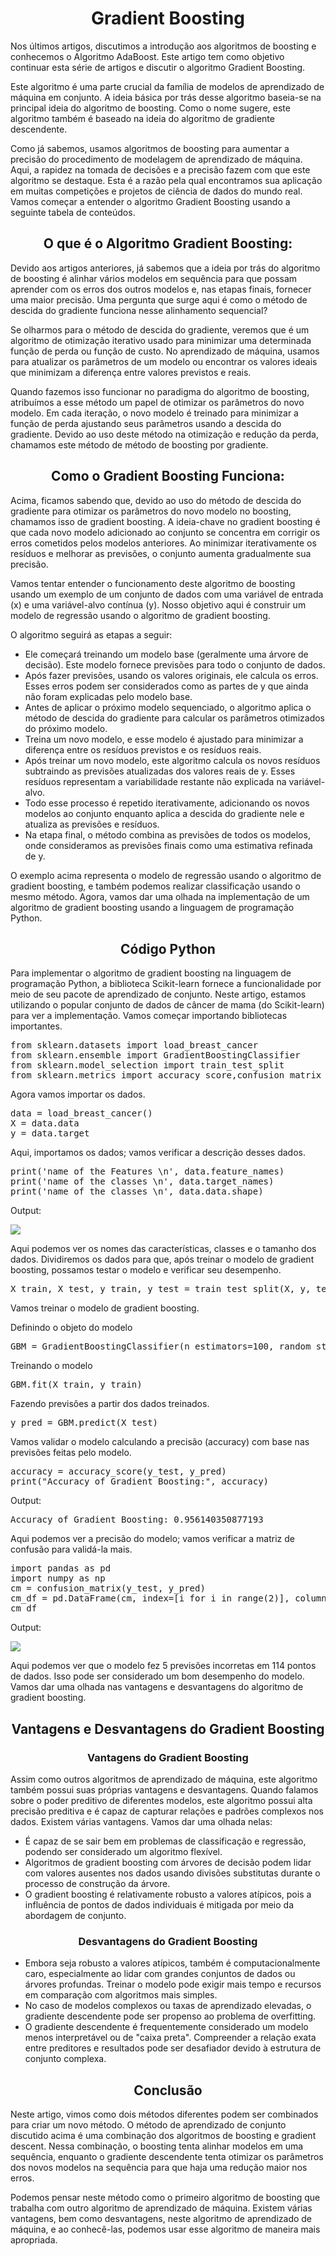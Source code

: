 <h1 align="center">Gradient Boosting</h1>
<p>Nos últimos artigos, discutimos a introdução aos algoritmos de boosting e conhecemos o Algoritmo AdaBoost. Este artigo tem como objetivo continuar esta série de artigos e discutir o algoritmo Gradient Boosting.</p>
<p>Este algoritmo é uma parte crucial da família de modelos de aprendizado de máquina em conjunto. A ideia básica por trás desse algoritmo baseia-se na principal ideia do algoritmo de boosting. Como o nome sugere, este algoritmo também é baseado na ideia do algoritmo de gradiente descendente.</p>
<p>Como já sabemos, usamos algoritmos de boosting para aumentar a precisão do procedimento de modelagem de aprendizado de máquina. Aqui, a rapidez na tomada de decisões e a precisão fazem com que este algoritmo se destaque. Esta é a razão pela qual encontramos sua aplicação em muitas competições e projetos de ciência de dados do mundo real. Vamos começar a entender o algoritmo Gradient Boosting usando a seguinte tabela de conteúdos.</p>
<h2 align="center">O que é o Algoritmo Gradient Boosting:</h2>
<p>Devido aos artigos anteriores, já sabemos que a ideia por trás do algoritmo de boosting é alinhar vários modelos em sequência para que possam aprender com os erros dos outros modelos e, nas etapas finais, fornecer uma maior precisão. Uma pergunta que surge aqui é como o método de descida do gradiente funciona nesse alinhamento sequencial?</p>
<p>Se olharmos para o método de descida do gradiente, veremos que é um algoritmo de otimização iterativo usado para minimizar uma determinada função de perda ou função de custo. No aprendizado de máquina, usamos para atualizar os parâmetros de um modelo ou encontrar os valores ideais que minimizam a diferença entre valores previstos e reais.</p>
<p>Quando fazemos isso funcionar no paradigma do algoritmo de boosting, atribuímos a esse método um papel de otimizar os parâmetros do novo modelo. Em cada iteração, o novo modelo é treinado para minimizar a função de perda ajustando seus parâmetros usando a descida do gradiente. Devido ao uso deste método na otimização e redução da perda, chamamos este método de método de boosting por gradiente.</p>
<h2 align="center">Como o Gradient Boosting Funciona:</h2>
<p>Acima, ficamos sabendo que, devido ao uso do método de descida do gradiente para otimizar os parâmetros do novo modelo no boosting, chamamos isso de gradient boosting. A ideia-chave no gradient boosting é que cada novo modelo adicionado ao conjunto se concentra em corrigir os erros cometidos pelos modelos anteriores. Ao minimizar iterativamente os resíduos e melhorar as previsões, o conjunto aumenta gradualmente sua precisão.</p>
<p>Vamos tentar entender o funcionamento deste algoritmo de boosting usando um exemplo de um conjunto de dados com uma variável de entrada (x) e uma variável-alvo contínua (y). Nosso objetivo aqui é construir um modelo de regressão usando o algoritmo de gradient boosting.</p>
<p>O algoritmo seguirá as etapas a seguir:</p>
<ul>
  <li>Ele começará treinando um modelo base (geralmente uma árvore de decisão). Este modelo fornece previsões para todo o conjunto de dados.</li>
  <li>Após fazer previsões, usando os valores originais, ele calcula os erros. Esses erros podem ser considerados como as partes de y que ainda não foram explicadas pelo modelo base.</li>
  <li>Antes de aplicar o próximo modelo sequenciado, o algoritmo aplica o método de descida do gradiente para calcular os parâmetros otimizados do próximo modelo.</li>
  <li>Treina um novo modelo, e esse modelo é ajustado para minimizar a diferença entre os resíduos previstos e os resíduos reais.</li>
  <li>Após treinar um novo modelo, este algoritmo calcula os novos resíduos subtraindo as previsões atualizadas dos valores reais de y. Esses resíduos representam a variabilidade restante não explicada na variável-alvo.</li>
  <li>Todo esse processo é repetido iterativamente, adicionando os novos modelos ao conjunto enquanto aplica a descida do gradiente nele e atualiza as previsões e resíduos.</li>
  <li>Na etapa final, o método combina as previsões de todos os modelos, onde consideramos as previsões finais como uma estimativa refinada de y.</li>
</ul>
<p>O exemplo acima representa o modelo de regressão usando o algoritmo de gradient boosting, e também podemos realizar classificação usando o mesmo método. Agora, vamos dar uma olhada na implementação de um algoritmo de gradient boosting usando a linguagem de programação Python.</p>
<h2 align="center">Código Python</h2>
<p>Para implementar o algoritmo de gradient boosting na linguagem de programação Python, a biblioteca Scikit-learn fornece a funcionalidade por meio de seu pacote de aprendizado de conjunto. Neste artigo, estamos utilizando o popular conjunto de dados de câncer de mama (do Scikit-learn) para ver a implementação. Vamos começar importando bibliotecas importantes.</p>
<pre>
from sklearn.datasets import load_breast_cancer
from sklearn.ensemble import GradientBoostingClassifier
from sklearn.model_selection import train_test_split
from sklearn.metrics import accuracy_score,confusion_matrix
</pre>
<p>Agora vamos importar os dados.</p>
<pre>
data = load_breast_cancer()
X = data.data
y = data.target
</pre>
<p>Aqui, importamos os dados; vamos verificar a descrição desses dados.</p>
<pre>
print('name of the Features \n', data.feature_names)
print('name of the classes \n', data.target_names)
print('name of the classes \n', data.data.shape)
</pre>
<p>Output:</p>
<img src="output.webp">
<p>Aqui podemos ver os nomes das características, classes e o tamanho dos dados. Dividiremos os dados para que, após treinar o modelo de gradient boosting, possamos testar o modelo e verificar seu desempenho.</p>
<pre>
X_train, X_test, y_train, y_test = train_test_split(X, y, test_size=0.2, random_state=42)
</pre>
<p>Vamos treinar o modelo de gradient boosting.</p>
<p>Definindo o objeto do modelo</p>
<pre>
GBM = GradientBoostingClassifier(n_estimators=100, random_state=42)
</pre>
<p>Treinando o modelo</p>
<pre>
GBM.fit(X_train, y_train)
</pre>
<p>Fazendo previsões a partir dos dados treinados.</p>
<pre>
y_pred = GBM.predict(X_test)
</pre>
<p>Vamos validar o modelo calculando a precisão (accuracy) com base nas previsões feitas pelo modelo.</p>
<pre>
accuracy = accuracy_score(y_test, y_pred)
print("Accuracy of Gradient Boosting:", accuracy)
</pre>
<p>Output:</p>
<pre>
Accuracy of Gradient Boosting: 0.956140350877193
</pre>
<p>Aqui podemos ver a precisão do modelo; vamos verificar a matriz de confusão para validá-la mais.</p>
<pre>
import pandas as pd
import numpy as np
cm = confusion_matrix(y_test, y_pred)
cm_df = pd.DataFrame(cm, index=[i for i in range(2)], columns=[i for i in range(2)])
cm_df
</pre>
<p>Output:</p>
<img src="table-01.webp">
<p>Aqui podemos ver que o modelo fez 5 previsões incorretas em 114 pontos de dados. Isso pode ser considerado um bom desempenho do modelo. Vamos dar uma olhada nas vantagens e desvantagens do algoritmo de gradient boosting.</p>
<h2 align="center">Vantagens e Desvantagens do Gradient Boosting</h2>
<h3 align="center">Vantagens do Gradient Boosting</h3>
<p>Assim como outros algoritmos de aprendizado de máquina, este algoritmo também possui suas próprias vantagens e desvantagens. Quando falamos sobre o poder preditivo de diferentes modelos, este algoritmo possui alta precisão preditiva e é capaz de capturar relações e padrões complexos nos dados. Existem várias vantagens. Vamos dar uma olhada nelas:</p>
<ul>
  <li>É capaz de se sair bem em problemas de classificação e regressão, podendo ser considerado um algoritmo flexível.</li>
  <li>Algoritmos de gradient boosting com árvores de decisão podem lidar com valores ausentes nos dados usando divisões substitutas durante o processo de construção da árvore.</li>
  <li>O gradient boosting é relativamente robusto a valores atípicos, pois a influência de pontos de dados individuais é mitigada por meio da abordagem de conjunto.</li>
</ul>
<h3 align="center">Desvantagens do Gradient Boosting</h3>
<ul>
  <li>Embora seja robusto a valores atípicos, também é computacionalmente caro, especialmente ao lidar com grandes conjuntos de dados ou árvores profundas. Treinar o modelo pode exigir mais tempo e recursos em comparação com algoritmos mais simples.</li>
  <li>No caso de modelos complexos ou taxas de aprendizado elevadas, o gradiente descendente pode ser propenso ao problema de overfitting.</li>
  <li>O gradiente descendente é frequentemente considerado um modelo menos interpretável ou de "caixa preta". Compreender a relação exata entre preditores e resultados pode ser desafiador devido à estrutura de conjunto complexa.</li>
</ul>
<h2 align="center">Conclusão</h2>
<p>Neste artigo, vimos como dois métodos diferentes podem ser combinados para criar um novo método. O método de aprendizado de conjunto discutido acima é uma combinação dos algoritmos de boosting e gradient descent. Nessa combinação, o boosting tenta alinhar modelos em uma sequência, enquanto o gradiente descendente tenta otimizar os parâmetros dos novos modelos na sequência para que haja uma redução maior nos erros.</p>
<p>Podemos pensar neste método como o primeiro algoritmo de boosting que trabalha com outro algoritmo de aprendizado de máquina. Existem várias vantagens, bem como desvantagens, neste algoritmo de aprendizado de máquina, e ao conhecê-las, podemos usar esse algoritmo de maneira mais apropriada.</p>
